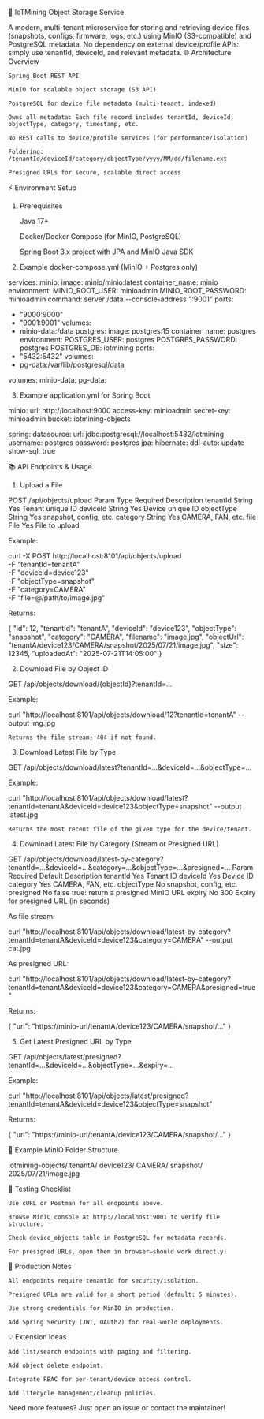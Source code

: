 🚀 IoTMining Object Storage Service

A modern, multi-tenant microservice for storing and retrieving device files (snapshots, configs, firmware, logs, etc.) using MinIO (S3-compatible) and PostgreSQL metadata.
No dependency on external device/profile APIs: simply use tenantId, deviceId, and relevant metadata.
🌐 Architecture Overview

    Spring Boot REST API

    MinIO for scalable object storage (S3 API)

    PostgreSQL for device file metadata (multi-tenant, indexed)

    Owns all metadata: Each file record includes tenantId, deviceId, objectType, category, timestamp, etc.

    No REST calls to device/profile services (for performance/isolation)

    Foldering: /tenantId/deviceId/category/objectType/yyyy/MM/dd/filename.ext

    Presigned URLs for secure, scalable direct access

⚡️ Environment Setup
1. Prerequisites

   Java 17+

   Docker/Docker Compose (for MinIO, PostgreSQL)

   Spring Boot 3.x project with JPA and MinIO Java SDK

2. Example docker-compose.yml (MinIO + Postgres only)

services:
minio:
image: minio/minio:latest
container_name: minio
environment:
MINIO_ROOT_USER: minioadmin
MINIO_ROOT_PASSWORD: minioadmin
command: server /data --console-address ":9001"
ports:
- "9000:9000"
- "9001:9001"
volumes:
- minio-data:/data
postgres:
image: postgres:15
container_name: postgres
environment:
POSTGRES_USER: postgres
POSTGRES_PASSWORD: postgres
POSTGRES_DB: iotmining
ports:
- "5432:5432"
volumes:
- pg-data:/var/lib/postgresql/data

volumes:
minio-data:
pg-data:

3. Example application.yml for Spring Boot

minio:
url: http://localhost:9000
access-key: minioadmin
secret-key: minioadmin
bucket: iotmining-objects

spring:
datasource:
url: jdbc:postgresql://localhost:5432/iotmining
username: postgres
password: postgres
jpa:
hibernate:
ddl-auto: update
show-sql: true

📚 API Endpoints & Usage
1. Upload a File

POST /api/objects/upload
Param	Type	Required	Description
tenantId	String	Yes	Tenant unique ID
deviceId	String	Yes	Device unique ID
objectType	String	Yes	snapshot, config, etc.
category	String	Yes	CAMERA, FAN, etc.
file	File	Yes	File to upload

Example:

curl -X POST http://localhost:8101/api/objects/upload \
-F "tenantId=tenantA" \
-F "deviceId=device123" \
-F "objectType=snapshot" \
-F "category=CAMERA" \
-F "file=@/path/to/image.jpg"

Returns:

{
"id": 12,
"tenantId": "tenantA",
"deviceId": "device123",
"objectType": "snapshot",
"category": "CAMERA",
"filename": "image.jpg",
"objectUrl": "tenantA/device123/CAMERA/snapshot/2025/07/21/image.jpg",
"size": 12345,
"uploadedAt": "2025-07-21T14:05:00"
}

2. Download File by Object ID

GET /api/objects/download/{objectId}?tenantId=...

Example:

curl "http://localhost:8101/api/objects/download/12?tenantId=tenantA" --output img.jpg

    Returns the file stream; 404 if not found.

3. Download Latest File by Type

GET /api/objects/download/latest?tenantId=...&deviceId=...&objectType=...

Example:

curl "http://localhost:8101/api/objects/download/latest?tenantId=tenantA&deviceId=device123&objectType=snapshot" --output latest.jpg

    Returns the most recent file of the given type for the device/tenant.

4. Download Latest File by Category (Stream or Presigned URL)

GET /api/objects/download/latest-by-category?tenantId=...&deviceId=...&category=...&objectType=...&presigned=...
Param	Required	Default	Description
tenantId	Yes		Tenant ID
deviceId	Yes		Device ID
category	Yes		CAMERA, FAN, etc.
objectType	No		snapshot, config, etc.
presigned	No	false	true: return a presigned MinIO URL
expiry	No	300	Expiry for presigned URL (in seconds)

As file stream:

curl "http://localhost:8101/api/objects/download/latest-by-category?tenantId=tenantA&deviceId=device123&category=CAMERA" --output cat.jpg

As presigned URL:

curl "http://localhost:8101/api/objects/download/latest-by-category?tenantId=tenantA&deviceId=device123&category=CAMERA&presigned=true"

Returns:

{ "url": "https://minio-url/tenantA/device123/CAMERA/snapshot/..." }

5. Get Latest Presigned URL by Type

GET /api/objects/latest/presigned?tenantId=...&deviceId=...&objectType=...&expiry=...

Example:

curl "http://localhost:8101/api/objects/latest/presigned?tenantId=tenantA&deviceId=device123&objectType=snapshot"

Returns:

{ "url": "https://minio-url/tenantA/device123/CAMERA/snapshot/..." }

📂 Example MinIO Folder Structure

iotmining-objects/
tenantA/
device123/
CAMERA/
snapshot/
2025/07/21/image.jpg

🧪 Testing Checklist

    Use cURL or Postman for all endpoints above.

    Browse MinIO console at http://localhost:9001 to verify file structure.

    Check device_objects table in PostgreSQL for metadata records.

    For presigned URLs, open them in browser—should work directly!

🚦 Production Notes

    All endpoints require tenantId for security/isolation.

    Presigned URLs are valid for a short period (default: 5 minutes).

    Use strong credentials for MinIO in production.

    Add Spring Security (JWT, OAuth2) for real-world deployments.

💡 Extension Ideas

    Add list/search endpoints with paging and filtering.

    Add object delete endpoint.

    Integrate RBAC for per-tenant/device access control.

    Add lifecycle management/cleanup policies.

Need more features? Just open an issue or contact the maintainer!
